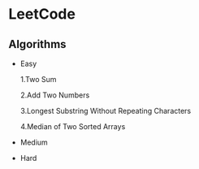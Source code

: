 # LeetCode


## Algorithms

- Easy

  1.Two Sum

  2.Add Two Numbers

  3.Longest Substring Without Repeating Characters

  4.Median of Two Sorted Arrays

- Medium

- Hard
